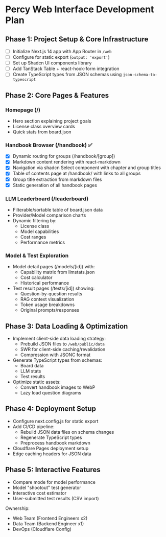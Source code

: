 # Percy Web Interface Development Plan

## Phase 1: Project Setup & Core Infrastructure
- [ ] Initialize Next.js 14 app with App Router in `/web`
- [ ] Configure for static export (`output: 'export'`)
- [ ] Set up Shadcn UI components library
- [ ] Add TanStack Table + react-hook-form integration
- [ ] Create TypeScript types from JSON schemas using `json-schema-to-typescript`

## Phase 2: Core Pages & Features
### Homepage (/) 
- Hero section explaining project goals
- License class overview cards
- Quick stats from board.json

### Handbook Browser (/handbook) ✅
- [x] Dynamic routing for groups (/handbook/[group])
- [x] Markdown content rendering with react-markdown
- [x] Navigation via shadcn Select component with chapter and group titles
- [x] Table of contents page at /handbook/ with links to all groups
- [x] Group title extraction from markdown files
- [x] Static generation of all handbook pages

### LLM Leaderboard (/leaderboard)
- Filterable/sortable table of board.json data
- Provider/Model comparison charts
- Dynamic filtering by:
  - License class
  - Model capabilities
  - Cost ranges
  - Performance metrics

### Model & Test Exploration
- Model detail pages (/models/[id]) with:
  - Capability matrix from llmstats.json
  - Cost calculator
  - Historical performance
- Test result pages (/tests/[id]) showing:
  - Question-by-question results
  - RAG context visualization
  - Token usage breakdowns
  - Original prompts/responses

## Phase 3: Data Loading & Optimization
- Implement client-side data loading strategy:
  - Prebuild JSON files to `/web/public/data`
  - SWR for client-side caching/revalidation
  - Compression with JSONC format
- Generate TypeScript types from schemas:
  - Board data
  - LLM stats
  - Test results
- Optimize static assets:
  - Convert handbook images to WebP
  - Lazy load question diagrams

## Phase 4: Deployment Setup
- Configure next.config.js for static export
- Add CI/CD pipeline:
  - Rebuild JSON data files on schema changes
  - Regenerate TypeScript types
  - Preprocess handbook markdown
- Cloudflare Pages deployment setup
- Edge caching headers for JSON data

## Phase 5: Interactive Features
- Compare mode for model performance
- Model "shootout" test generator
- Interactive cost estimator
- User-submitted test results (CSV import)

Ownership:
- Web Team (Frontend Engineers x2)
- Data Team (Backend Engineer x1)
- DevOps (Cloudflare Config)
